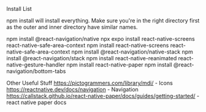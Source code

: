Install List

npm install will install everything. Make sure you're in the right directory first as the outer and inner directory have similar names.

npm install @react-navigation/native
npx expo install react-native-screens react-native-safe-area-context
npm install react-native-screens react-native-safe-area-context
npm install @react-navigation/native-stack
npm install @react-navigation/stack
npm install react-native-reanimated react-native-gesture-handler
npm install react-native-paper
npm install @react-navigation/bottom-tabs

Other Useful Stuff
https://pictogrammers.com/library/mdi/ - Icons
https://reactnative.dev/docs/navigation - Navigation
https://callstack.github.io/react-native-paper/docs/guides/getting-started/ - react native paper docs
